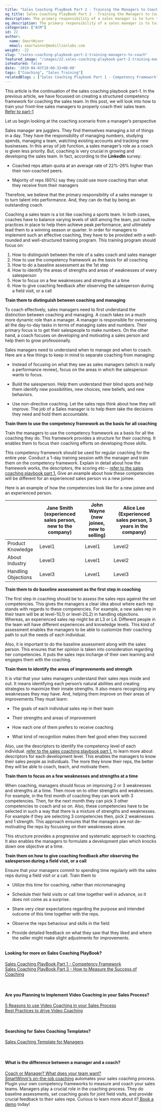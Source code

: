 ```yaml
---
title: "Sales Coaching PlayBook Part 2 - Training the Managers to Coach"
og_title: Sales Coaching PlayBook Part 2 - Training the Managers to Coach
description: The primary responsibility of a sales manager is to turn talent into performance. And, they can do that by being an outstanding coach.
og_description: The primary responsibility of a sales manager is to turn talent into performance. And, they can do that by being an outstanding coach.
categories: ["ACM"]
id: 22
author:
  name: SmartWinnr
  email: smartwinnr@mobillionlabs.com
weight: -22
slug: "/sales-coaching-playbook-part-2-training-managers-to-coach"
featured_image: "/images/22.sales-coaching-playbook-part-2-training-managers-to-coach.png"
isFeatured: false
date: '2019-04-03T10:00:32+08:00'
tags: ["Coaching", "Sales Training"]
relatedBlogs : ["Sales Coaching Playbook Part 1 - Competency Framework", "Sales Coaching Playbook Part 3- How to Measure Success of Coaching", "5 Reasons to Use Video Coaching in Your Sales Process"]
---
```


This article is the continuation of the sales coaching playbook part-1. In the previous article, we have focussed on creating a structured competency framework for coaching the sales team. In this post, we will look into how to train your front-line sales managers to properly coach their sales team. [Refer to part-1](https://www.smartwinnr.com/post/sales-coaching-playbook-part-1-competency-framework/)

Let us begin looking  at the coaching scenario from a manager’s perspective

Sales manager are jugglers. They find themselves managing a lot of things in a day. They have the responsibility of managing numbers, studying spends, managing a team, watching existing accounts and tracking new businesses. In this array of job function, a sales manager’s role as a coach is given less priority. But, coaching is very crucial in growing and developing the sales team. In fact, according to the **LinkedIn** survey:

* Coached reps attain quota at an average rate of 22%-26% higher than their non-coached peers. 

* Majority of reps (60%) say they could use more coaching than what they receive from their managers

Therefore, we believe that the primary responsibility of a sales manager is to turn talent into performance. And, they can do that by being an outstanding coach.

Coaching a sales team is a lot like coaching a sports team. In both cases, coaches have to balance varying levels of skill among the team, put routine practices in place to help them achieve peak performance, and ultimately lead them to a winning season or quarter. In order for managers to implement such an effective coaching, they have to be provided with a well-rounded and well-structured training program. This training program should focus on:

1. How to distinguish between the role of a sales coach and sales manager
2. How to use the competency framework as the basis for all coaching
3. How to do a baseline assessment as the 1st step
4. How to identify the areas of strengths and areas of weaknesses of every salesperson
5. How to focus on a few weaknesses and strengths at a time
6. How to give coaching feedback after observing the salesperson during a field visit, or a call

**Train them to distinguish between coaching and managing**

To coach effectively, sales managers need to first understand the distinction between coaching and managing. A coach takes on a much more dynamic role than a manager. A manager is responsible for overseeing all the day-to-day tasks in terms of managing sales and numbers. Their primary focus is to get their salespeople to make numbers. On the other hand, a coach focuses on developing and motivating a sales person and help them to grow professionally.

Sales managers need to understand when to manage and when to coach. Here are a few things to keep in mind to separate coaching from managing:

* Instead of focusing on what they see as sales managers (which is really a performance review), focus on the areas in which the salesperson wants to focus. 

* Build the salesperson. Help them understand their blind spots and help them identify new possibilities, new choices, new beliefs, and new behaviors.

* Use non-directive coaching. Let the sales reps think about how they will improve. The job of a Sales manager is to help them take the decisions they need and hold them accountable.

**Train them to use the competency framework as the basis for all coaching**

Train the managers to use the competency framework as a basis for all the coaching they do. This framework provides a structure for their coaching. It enables them to focus their coaching efforts on developing those skills.

This competency framework should be used for regular coaching for the entire year. Conduct a 1-day training session with the manager and train them on the competency framework. Explain in detail about how the framework works, the descriptors, the scoring etc-- [refer to the sales coaching playbook part 1.](https://www.smartwinnr.com/post/sales-coaching-playbook-part-1-competency-framework/) Give an example about how these competencies will be different for an experienced sales person vs a new joinee.

Here is an example of how the competencies look like for a new joinee and an experienced person.

<table class="table-bordered table-striped ml-margin-bottom10">
  <thead class="">
    <tr>
      <th class="padding5"></th>
      <th class="padding5">Jane Smith
(experienced sales person, new to the company)</th>
      <th class="padding5">John Wayne (new joinee, new to selling)</th>
      <th class="padding5">Alice Lee (Experienced sales person, 3 years in the company)</th>
    </tr>
  </thead>
  <tbody class="">
    <tr>
      <td class="padding5">Product Knowledge</td>
      <td class="padding5">Level1</td>
      <td class="padding5">Level1</td>
      <td class="padding5">Level2</td>
    </tr>
    <tr>
      <td class="padding5">About Industry</td>
      <td class="padding5">Level3</td>
      <td class="padding5">Level1</td>
      <td class="padding5">Level2</td>
    </tr>
    <tr>
      <td class="padding5">Handling Objections</td>
      <td class="padding5">Level3</td>
      <td class="padding5">Level1</td>
      <td class="padding5">Level3</td>
    </tr>
  </tbody>
</table>

**Train them to do baseline assessment as the first step in coaching**

The first step in coaching should be to assess the sales reps against the set competencies. This gives the managers a clear idea about where each rep stands with regards to these competencies. For example, a new sales rep in their team will be at level-1(L1) or level-2(L2) in handling objections. Whereas, an experienced sales rep might be at L3 or L4. Different people in the team will have different experiences and knowledge levels. This kind of assessment enables the managers to be able to customize their coaching path to suit the needs of each individual.

Also, it is important to do the baseline assessment along with the sales person. This ensures that her opinion is taken into consideration regarding her competencies. It puts the sales reps incharge of their own learning and engages them with the coaching.

**Train them to identify the areas of improvements and strength**

It is vital that your sales managers understand their sales reps inside and out. It means identifying each person’s natural abilities and creating strategies to maximize their innate strengths. It also means recognizing any weaknesses they may have. And, helping them improve on their areas of improvements.They must learn:

* The goals of each individual sales rep in their team

* Their strengths and areas of improvement

* How each one of them prefers to receive coaching

* What kind of recognition makes them feel good when they succeed

Also, use the descriptors to identify the competency level of each individual. [refer to the sales coaching playbook part 1.](https://www.smartwinnr.com/post/sales-coaching-playbook-part-1-competency-framework/) to learn more about descriptors for each development level. This enables the managers to know their sales people as individuals. The more they know their reps, the better they will be able to coach, teach, and motivate them.

**Train them to focus on a few weaknesses and strengths at a time**

When coaching, managers should focus on improving 2 or 3 weaknesses and strengths at a time.  Then move on to other strengths and weaknesses. For example, in the first month of coaching they can work with 3 competencies. Then, for the next month they can pick 3 other competencies to coach and so on.  Also, these competencies have to be selected in such a way that there is a mixture of strengths and weaknesses. For example if they are selecting 3 competencies then, pick 2 weaknesses and 1 strength. This approach ensures that the managers are not de-motivating the reps by focussing on their weaknesses alone. 

This structure provides a progressive and systematic approach to coaching. It also enables the managers to formulate a development plan which knocks down one objective at a time.

**Train them on how to give coaching feedback after observing the salesperson during a field visit, or a call**

Ensure that your managers commit to spending time regularly with the sales reps during a field visit or a call. Train them to 

* Utilize this time for coaching, rather than micromanaging

* Schedule their field visits or call time together well in advance, so it does not come as a surprise. 

* Share very clear expectations regarding the purpose and intended outcome of this time together with the reps.

* Observe the reps behaviour and skills in the field
* Provide detailed feedback on what they saw that they liked and where the seller might make slight adjustments for improvements.

<img alt="" src="/images/6-things-to-help-managers.png" class="ml_standard_image padding80 ml-padding-top0 ml-padding-bottom0">

<br>

#### **Looking for more on Sales Coaching PlayBook?**

<a href="https://smartwinnr.com/post/sales-coaching-playbook-part-1-competency-framework/" target="_blank">Sales Coaching PlayBook Part 1 - Competency Framework</a><br>
<a href="https://smartwinnr.com/post/sales-coaching-playbook-part-1-competency-framework/" target="_blank">Sales Coaching PlayBook Part 3 - How to Measure the Success of Coaching</a>

<br>

#### **Are you Planning to Implement Video Coaching in your Sales Process?**

<a href="https://smartwinnr.com/post/reasons-to-use-video-coaching-in-your-sales-progress/" target="_blank">5 Reasons to use Video Coaching in your Sales Process</a><br>
<a href="https://www.smartwinnr.com/post/best-practices-to-drive-video-coaching/" target="_blank">Best Practices to drive Video Coaching</a>

<br>

#### **Searching for Sales Coaching Templates?**

<a href="https://smartwinnr.com/post/sales-coaching-template-for-managers/" target="_blank">Sales Coaching Template for Managers</a>

<br>

#### **What is the difference between a manager and a coach?**

<a href="https://www.smartwinnr.com/post/coach-or-manager-what-does-your-team-want/" target="_blank">Coach or Manager? What does your team want?</a><br>
<a href="https://smartwinnr.com/product/sales-coaching/" target="_blank">SmartWinnr’s on-the-job coaching</a> automates your sales coaching process. Plugin your own competency frameworks to measure and coach your sales teams. Managers play a crucial role in the coaching process. They do baseline assessments, set coaching goals for joint field visits, and provide crucial feedback to their sales reps.
Curious to learn more about it?<a href="https://www.smartwinnr.com/request-demo/" target="_blank"> Book a demo</a> today!

